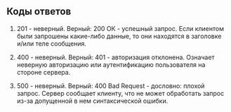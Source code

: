 ## Коды ответов

1. 201 - неверный. Верный: 200 ОК - успешный запрос. Если клиентом были запрошены какие-либо данные, то они находятся в заголовке и/или теле сообщения.

2. 400 - неверный. Верный: 401 - авторизация отклонена.  Означает неверную авторизацию или аутентификацию пользователя на стороне сервера.

3. 500 - неверный. Верный: 400 Bad Request - дословно: плохой запрос. Сервер сообщает клиенту, что не может обработать запрос из-за допущенной в нем синтаксической ошибки.